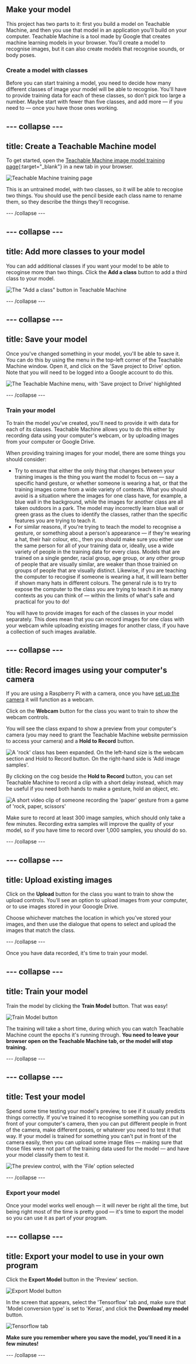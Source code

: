 ## Make your model

This project has two parts to it: first you build a model on Teachable Machine, and then you use that model in an application you'll build on your computer. Teachable Machine is a tool made by Google that creates machine learning models in your browser. You'll create a model to recognise images, but it can also create models that recognise sounds, or body poses.

### Create a model with classes
Before you can start training a model, you need to decide how many different classes of image your model will be able to recognise. You'll have to provide training data for each of these classes, so don't pick too large a number. Maybe start with fewer than five classes, and add more — if you need to — once you have those ones working.

--- collapse ---
---
title: Create a Teachable Machine model
---

To get started, open the [Teachable Machine image model training page](https://teachablemachine.withgoogle.com/train/image){:target="_blank"} in a new tab in your browser.

![Teachable Machine training page](images/tm_start_screen.png)

This is an untrained model, with two classes, so it will be able to recogise two things. You should use the pencil beside each class name to rename them, so they describe the things they'll recognise.

--- /collapse ---

--- collapse ---
---
title: Add more classes to your model
---

You can add additional classes if you want your model to be able to recoginse more than two things. Click the **Add a class** button to add a third class to your model.

![The "Add a class" button in Teachable Machine](images/tm_add_class.png)

--- /collapse ---

--- collapse ---
---
title: Save your model
---
Once you've changed something in your model, you'll be able to save it. You can do this by using the menu in the top-left corner of the Teachable Machine window. Open it, and click on the 'Save project to Drive' option. Note that you will need to be logged into a Google account to do this.

![The Teachable Machine menu, with 'Save project to Drive' highlighted](images/tm_save_to_drive.png)

--- /collapse ---

### Train your model
To train the model you've created, you'll need to provide it with data for each of its classes. Teachable Machine allows you to do this either by recording data using your computer's webcam, or by uploading images from your computer or Google Drive.

When providing training images for your model, there are some things you should consider:

 + Try to ensure that either the only thing that changes between your training images is the thing you want the model to focus on — say a specific hand gesture, or whether someone is wearing a hat, or that the training images come from a wide variety of contexts. What you should avoid is a situation where the images for one class have, for example, a blue wall in the background, while the images for another class are all taken outdoors in a park. The model may incorrectly learn blue wall or green grass as the clues to identify the classes, rather than the specific features you are trying to teach it.
 + For similar reasons, if you're trying to teach the model to recognise a gesture, or something about a person's appearance — if they're wearing a hat, their hair colour, etc., then you should make sure you either use the same person for all of your training data or, ideally, use a wide variety of people in the training data for every class. Models that are trained on a single gender, racial group, age group, or any other group of people that are visually similar, are weaker than those trainied on groups of people that are visually distinct. Likewise, if you are teaching the computer to recogise if someone is wearing a hat, it will learn better if shown many hats in different colours. The general rule is to try to expose the computer to the class you are trying to teach it in as many contexts as you can think of — within the limits of what's safe and practical for you to do!

You will have to provide images for each of the classes in your model separately. This does mean that you can record images for one class with your webcam while uploading existing images for another class, if you have a collection of such images available.

--- collapse ---
---
title: Record images using your computer's camera
---
If you are using a Raspberry Pi with a camera, once you have [set up the camera](https://projects.raspberrypi.org/en/projects/getting-started-with-picamera) it will function as a webcam.

Click on the **Webcam** button for the class you want to train to show the webcam controls.

You will see the class expand to show a preview from your computer's camera (you may need to grant the Teachable Machine website permission to access your camera) and a **Hold to Record** button.

![A 'rock' class has been expanded. On the left-hand size is the webcam section and Hold to Record button. On the right-hand side is 'Add image samples'.](images/tm_webcam_images.png)

By clicking on the cog beside the **Hold to Record** button, you can set Teachable Machine to record a clip with a short delay instead, which may be useful if you need both hands to make a gesture, hold an object, etc.

![A short video clip of someone recording the 'paper' gesture from a game of 'rock, paper, scissors'](images/training.gif)

Make sure to record at least 300 image samples, which should only take a few minutes. Recording extra samples will improve the quality of your model, so if you have time to record over 1,000 samples, you should do so.

--- /collapse ---

--- collapse ---
---
title: Upload existing images
---

Click on the **Upload** button for the class you want to train to show the upload controls. You'll see an option to upload images from your computer, or to use images stored in your Gooogle Drive. 

Choose whichever matches the location in which you've stored your images, and then use the dialogue that opens to select and upload the images that match the class.

--- /collapse ---

Once you have data recorded, it's time to train your model.

--- collapse ---
---
title: Train your model
---
Train the model by clicking the **Train Model** button. That was easy!

![Train Model button](images/tm_train_model.png)

The training will take a short time, during which you can watch Teachable Machine count the epochs it's running through. **You need to leave your browser open on the Teachable Machine tab, or the model will stop training.** 

--- /collapse ---

--- collapse ---
---
title: Test your model
---
Spend some time testing your model's preview, to see if it usually predicts things correctly. If you've trained it to recognise something you can put in front of your computer's camera, then you can put different people in front of the camera, make different poses, or whatever you need to test it that way. If your model is trained for something you can't put in front of the camera easily, then you can upload some image files — making sure that those files were not part of the training data used for the model — and have your model classify them to test it.

![The preview control, with the 'File' option selected](images/tm_upload_preview.png)

--- /collapse ---

### Export your model
Once your model works well enough — it will never be right all the time, but being right most of the time is pretty good — it's time to export the model so you can use it as part of your program.

--- collapse ---
---
title: Export your model to use in your own program
---

Click the **Export Model** button in the 'Preview' section.

![Export Model button](images/tm_export_model.png)

In the screen that appears, select the 'Tensorflow' tab and, make sure that 'Model conversion type' is set to 'Keras', and click the **Download my model** button.

![Tensorflow tab](images/tm_download_model.png)

**Make sure you remember where you save the model, you'll need it in a few minutes!**

--- /collapse ---
